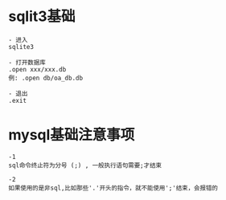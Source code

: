 # sqlit3基础
```
- 进入
sqlite3

- 打开数据库
.open xxx/xxx.db
例: .open db/oa_db.db

- 退出
.exit
```

# mysql基础注意事项
```
-1
sql命令终止符为分号 (;) , 一般执行语句需要;才结束

-2
如果使用的是非sql,比如那些'.'开头的指令，就不能使用';'结束，会报错的
```
